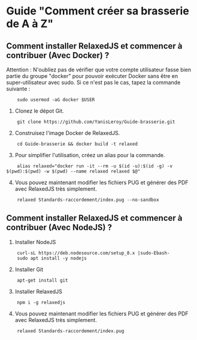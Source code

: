 # Guide "Comment créer sa brasserie de A à Z"

## Comment installer RelaxedJS et commencer à contribuer (Avec Docker) ?

Attention : N'oubliez pas de vérifier que votre compte utilisateur fasse bien partie du groupe "docker" pour pouvoir exécuter Docker sans être en super-utilisateur avec sudo. Si ce n'est pas le cas, tapez la commande suivante :
``` shell script
    sudo usermod -aG docker $USER
```

1. Clonez le dépot Git.
``` shell script
    git clone https://github.com/YanisLeroy/Guide-brasserie.git
```

2. Construisez l'image Docker de RelaxedJS.
``` shell script
    cd Guide-brasserie && docker build -t relaxed
```

3. Pour simplifier l'utilisation, créez un alias pour la commande.
``` shell script
    alias relaxed="docker run -it --rm -u $(id -u):$(id -g) -v $(pwd):$(pwd) -w $(pwd) --name relaxed relaxed $@"
```

4. Vous pouvez maintenant modifier les fichiers PUG et générer des PDF avec RelaxedJS très simplement.
``` shell script
    relaxed Standards-raccordement/index.pug --no-sandbox
```

## Comment installer RelaxedJS et commencer à contribuer (Avec NodeJS) ?

1. Installer NodeJS
``` shell script
    curl-sL https://deb.nodesource.com/setup_8.x |sudo-Ebash- 
    sudo apt install -y nodejs
```

2. Installer Git
``` shell script
    apt-get install git
```

3. Installer RelaxedJS
```shell script 
    npm i -g relaxedjs
```

4. Vous pouvez maintenant modifier les fichiers PUG et générer des PDF avec RelaxedJS très simplement.
``` shell script
    relaxed Standards-raccordement/index.pug
```
